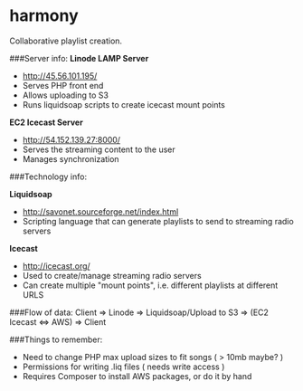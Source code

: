 # harmony
Collaborative playlist creation.

###Server info:
**Linode LAMP Server**

- http://45.56.101.195/
- Serves PHP front end
- Allows uploading to S3
- Runs liquidsoap scripts to create icecast mount points

**EC2 Icecast Server**
- http://54.152.139.27:8000/
- Serves the streaming content to the user
- Manages synchronization


###Technology info:

**Liquidsoap**
- http://savonet.sourceforge.net/index.html
- Scripting language that can generate playlists to send to streaming radio servers

**Icecast**
- http://icecast.org/
- Used to create/manage streaming radio servers
- Can create multiple "mount points", i.e. different playlists at different URLS

###Flow of data:
Client => Linode => Liquidsoap/Upload to S3 => (EC2 Icecast <=> AWS) => Client

###Things to remember:
- Need to change PHP max upload sizes to fit songs ( > 10mb maybe? )
- Permissions for writing .liq files ( needs write access )
- Requires Composer to install AWS packages, or do it by hand

